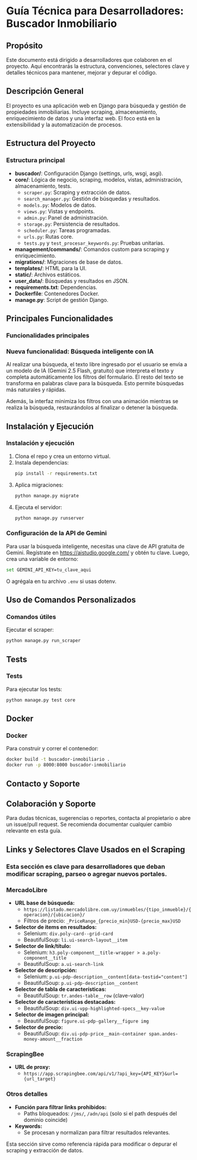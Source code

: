 
# Guía Técnica para Desarrolladores: Buscador Inmobiliario

## Propósito
Este documento está dirigido a desarrolladores que colaboren en el proyecto. Aquí encontrarás la estructura, convenciones, selectores clave y detalles técnicos para mantener, mejorar y depurar el código.

## Descripción General
El proyecto es una aplicación web en Django para búsqueda y gestión de propiedades inmobiliarias. Incluye scraping, almacenamiento, enriquecimiento de datos y una interfaz web. El foco está en la extensibilidad y la automatización de procesos.

## Estructura del Proyecto


### Estructura principal
- **buscador/**: Configuración Django (settings, urls, wsgi, asgi).
- **core/**: Lógica de negocio, scraping, modelos, vistas, administración, almacenamiento, tests.
   - `scraper.py`: Scraping y extracción de datos.
   - `search_manager.py`: Gestión de búsquedas y resultados.
   - `models.py`: Modelos de datos.
   - `views.py`: Vistas y endpoints.
   - `admin.py`: Panel de administración.
   - `storage.py`: Persistencia de resultados.
   - `scheduler.py`: Tareas programadas.
   - `urls.py`: Rutas core.
   - `tests.py` y `test_procesar_keywords.py`: Pruebas unitarias.
- **management/commands/**: Comandos custom para scraping y enriquecimiento.
- **migrations/**: Migraciones de base de datos.
- **templates/**: HTML para la UI.
- **static/**: Archivos estáticos.
- **user_data/**: Búsquedas y resultados en JSON.
- **requirements.txt**: Dependencias.
- **Dockerfile**: Contenedores Docker.
- **manage.py**: Script de gestión Django.

## Principales Funcionalidades

### Funcionalidades principales
### Nueva funcionalidad: Búsqueda inteligente con IA

Al realizar una búsqueda, el texto libre ingresado por el usuario se envía a un modelo de IA (Gemini 2.5 Flash, gratuito) que interpreta el texto y completa automáticamente los filtros del formulario. El resto del texto se transforma en palabras clave para la búsqueda. Esto permite búsquedas más naturales y rápidas.

Además, la interfaz minimiza los filtros con una animación mientras se realiza la búsqueda, restaurándolos al finalizar o detener la búsqueda.

## Instalación y Ejecución

### Instalación y ejecución
1. Clona el repo y crea un entorno virtual.
2. Instala dependencias:
   ```bash
   pip install -r requirements.txt
   ```
3. Aplica migraciones:
   ```bash
   python manage.py migrate
   ```
4. Ejecuta el servidor:
   ```bash
   python manage.py runserver
   ```

### Configuración de la API de Gemini
Para usar la búsqueda inteligente, necesitas una clave de API gratuita de Gemini. Regístrate en https://aistudio.google.com/ y obtén tu clave. Luego, crea una variable de entorno:
```bash
set GEMINI_API_KEY=tu_clave_aqui
```
O agrégala en tu archivo `.env` si usas dotenv.

## Uso de Comandos Personalizados

### Comandos útiles
Ejecutar el scraper:
```bash
python manage.py run_scraper
```

## Tests

### Tests
Para ejecutar los tests:
```bash
python manage.py test core
```

## Docker

### Docker
Para construir y correr el contenedor:
```bash
docker build -t buscador-inmobiliario .
docker run -p 8000:8000 buscador-inmobiliario
```

## Contacto y Soporte

## Colaboración y Soporte
Para dudas técnicas, sugerencias o reportes, contacta al propietario o abre un issue/pull request.
Se recomienda documentar cualquier cambio relevante en esta guía.

## Links y Selectores Clave Usados en el Scraping

### Esta sección es clave para desarrolladores que deban modificar scraping, parseo o agregar nuevos portales.

### MercadoLibre
- **URL base de búsqueda:**
   - `https://listado.mercadolibre.com.uy/inmuebles/{tipo_inmueble}/{operacion}/{ubicacion}/`
   - Filtros de precio: `_PriceRange_{precio_min}USD-{precio_max}USD`
- **Selector de items en resultados:**
   - Selenium: `div.poly-card--grid-card`
   - BeautifulSoup: `li.ui-search-layout__item`
- **Selector de link/título:**
   - Selenium: `h3.poly-component__title-wrapper > a.poly-component__title`
   - BeautifulSoup: `a.ui-search-link`
- **Selector de descripción:**
   - Selenium: `p.ui-pdp-description__content[data-testid="content"]`
   - BeautifulSoup: `p.ui-pdp-description__content`
- **Selector de tabla de características:**
   - BeautifulSoup: `tr.andes-table__row` (clave-valor)
- **Selector de características destacadas:**
   - BeautifulSoup: `div.ui-vpp-highlighted-specs__key-value`
- **Selector de imagen principal:**
   - BeautifulSoup: `figure.ui-pdp-gallery__figure img`
- **Selector de precio:**
   - BeautifulSoup: `div.ui-pdp-price__main-container span.andes-money-amount__fraction`

### ScrapingBee
- **URL de proxy:**
   - `https://app.scrapingbee.com/api/v1/?api_key={API_KEY}&url={url_target}`

### Otros detalles
- **Función para filtrar links prohibidos:**
   - Paths bloqueados: `/jms/`, `/adn/api` (solo si el path después del dominio coincide)
- **Keywords:**
   - Se procesan y normalizan para filtrar resultados relevantes.

Esta sección sirve como referencia rápida para modificar o depurar el scraping y extracción de datos.
